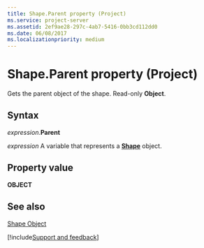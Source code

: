 ```yaml
---
title: Shape.Parent property (Project)
ms.service: project-server
ms.assetid: 2ef9ae28-297c-4ab7-5416-0bb3cd112dd0
ms.date: 06/08/2017
ms.localizationpriority: medium
---
```



# Shape.Parent property (Project)
Gets the parent object of the shape. Read-only **Object**.

## Syntax

_expression_.**Parent**

_expression_ A variable that represents a **[Shape](Project.Shape.md)** object.


## Property value

 **OBJECT**


## See also


[Shape Object](Project.shape.md)

[!include[Support and feedback](~/includes/feedback-boilerplate.md)]